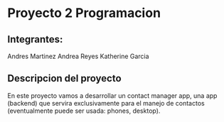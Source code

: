 # Proyecto 2 Programacion
## Integrantes:
Andres Martinez
Andrea Reyes 
Katherine Garcia 
## Descripcion del proyecto
En este proyecto vamos a desarrollar un contact manager app, una app (backend) que servira exclusivamente para el manejo de contactos (eventualmente puede ser usada: phones, desktop).